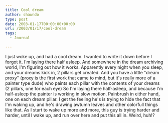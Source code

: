 ```yaml
---
title: Cool dream
author: shawndo
type: post
date: 2003-01-17T00:00:00+00:00
url: /2003/01/17/cool-dream
tags:
  - Journal

---
```

I just woke up, and had a cool dream. I wanted to write it down before I forgot it. I'm laying there half asleep. And somewhere in the dream archiving world, I'm figuring out how it works. Apparently every night when you sleep, and your dreams kick in, 2 pillars get created. And you have a little "dream proxy" (proxy is the first work that came to mind, but it's really more of a painter type dude) who paints each pillar with the contents of your dreams (2 pillars, one for each eye) So I'm laying there half-asleep, and because I'm half-asleep the painter is working in slow motion. Painbrush in either hand, one on each dream pillar. I get the feeling he's is trying to hide the fact that I'm waking up, and he's drawing awtumn leaves and other colorfull things like that. As I start to wake up more and more, this guy is trying harder and harder, until I wake up, and run over here and put this all in. Weird, huh!?